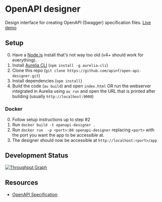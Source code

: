 # OpenAPI designer
Design interface for creating OpenAPI (Swagger) specification files.
[Live demo](https://openapi.design/)

## Setup
0. Have a [Node.js](https://nodejs.org/) install that's not way too old (v4+ should work for everything).
1. Install [Aurelia CLI](https://www.npmjs.com/package/aurelia-cli) (`npm install -g aurelia-cli`)
2. Clone this repo (`git clone https://github.com/apinf/open-api-designer.git`)
3. Install dependencies (`npm install`)
4. Build the code (`au build`) and open `index.html` OR run the webserver integrated in Aurelia using `au run` and open the URL that is printed after building (usually `http://localhost:9000`)

### Docker
0. Follow setup instructions up to step #2
1. Run `docker build -t openapi-designer .`
2. Run `docker run  -p <port>:80 openapi-designer` replacing `<port>` with the port you want the app to be accessible at.
3. The designer should now be accessible at `http://localhost:<port>/app`


## Development Status
[![Throughput Graph](https://graphs.waffle.io/apinf/openapi-designer/throughput.svg)](https://waffle.io/apinf/openapi-designer/metrics)

## Resources
- [OpenAPI Specification](https://github.com/OAI/OpenAPI-Specification/blob/master/versions/2.0.md)

